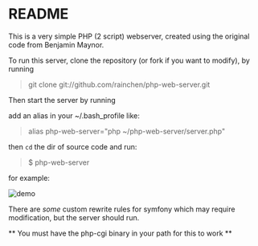 README
======

This is a very simple PHP (2 script) webserver, created using the original code from Benjamin Maynor.

To run this server, clone the repository (or fork if you want to modify), by running

> git clone git://github.com/rainchen/php-web-server.git

Then start the server by running

add an alias in your ~/.bash_profile like:
> alias php-web-server="php ~/php-web-server/server.php"

then `cd` the dir of source code and run:
> $ php-web-server

for example:

![demo](http://i.imgur.com/KczA0qL.png)


There are _some_ custom rewrite rules for symfony which may require modification, but the server should run.

** You must have the php-cgi binary in your path for this to work **

